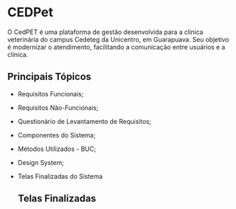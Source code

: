 # CEDPet
O CedPET é uma plataforma de gestão desenvolvida para a clínica veterinária do campus Cedeteg da Unicentro, em Guarapuava. Seu objetivo é modernizar o atendimento, facilitando a comunicação entre usuários e a clínica.


## Principais Tópicos
- Requisitos Funcionais;
- Requisitos Não-Funcionais;
- Questionário de Levantamento de Requisitos;
- Componentes do Sistema;
- Métodos Utilizados - BUC;
- Design System;
- Telas Finalizadas do Sistema

  ## Telas Finalizadas
  
